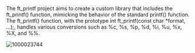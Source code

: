 The ft_printf project aims to create a custom library that includes the ft_printf() function, mimicking the behavior of the standard printf() function. The ft_printf() function, with the prototype int ft_printf(const char *format, ...);, handles various conversions such as %c, %s, %p, %d, %i, %u, %x, %X, and %%.

![1000023744](https://github.com/607mark/ft_printf/assets/40577872/118eb859-1171-4e52-ac3a-8da95dbb0fdd)
